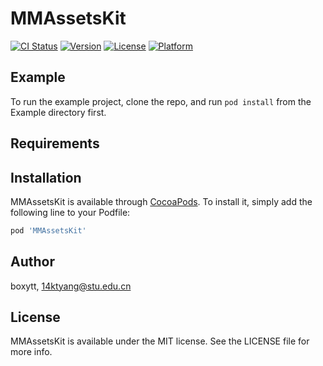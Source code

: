 # MMAssetsKit

[![CI Status](https://img.shields.io/travis/boxytt/MMAssetsKit.svg?style=flat)](https://travis-ci.org/boxytt/MMAssetsKit)
[![Version](https://img.shields.io/cocoapods/v/MMAssetsKit.svg?style=flat)](https://cocoapods.org/pods/MMAssetsKit)
[![License](https://img.shields.io/cocoapods/l/MMAssetsKit.svg?style=flat)](https://cocoapods.org/pods/MMAssetsKit)
[![Platform](https://img.shields.io/cocoapods/p/MMAssetsKit.svg?style=flat)](https://cocoapods.org/pods/MMAssetsKit)

## Example

To run the example project, clone the repo, and run `pod install` from the Example directory first.

## Requirements

## Installation

MMAssetsKit is available through [CocoaPods](https://cocoapods.org). To install
it, simply add the following line to your Podfile:

```ruby
pod 'MMAssetsKit'
```

## Author

boxytt, 14ktyang@stu.edu.cn

## License

MMAssetsKit is available under the MIT license. See the LICENSE file for more info.
